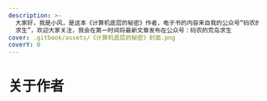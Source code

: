 ```yaml
---
description: >-
  大家好，我是小风，是这本《计算机底层的秘密》作者，电子书的内容来自我的公众号“码农的荒岛
  求生”，欢迎大家关注，我会在第一时间将最新文章发布在公众号：码农的荒岛求生
cover: .gitbook/assets/《计算机底层的秘密》封面.png
coverY: 0
---
```


# 关于作者

